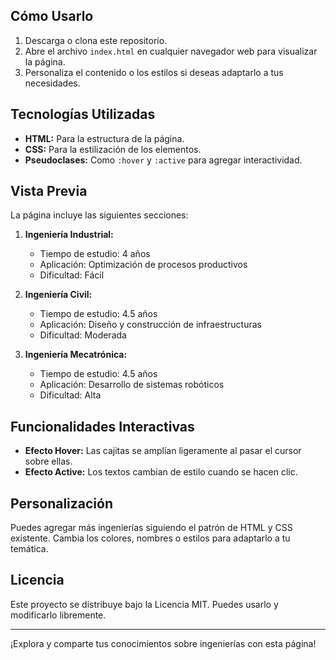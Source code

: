 
## **Cómo Usarlo**

1. Descarga o clona este repositorio.
2. Abre el archivo `index.html` en cualquier navegador web para visualizar la página.
3. Personaliza el contenido o los estilos si deseas adaptarlo a tus necesidades.

## **Tecnologías Utilizadas**

- **HTML:** Para la estructura de la página.
- **CSS:** Para la estilización de los elementos.
- **Pseudoclases:** Como `:hover` y `:active` para agregar interactividad.

## **Vista Previa**

La página incluye las siguientes secciones:

1. **Ingeniería Industrial:**
   - Tiempo de estudio: 4 años
   - Aplicación: Optimización de procesos productivos
   - Dificultad: Fácil

2. **Ingeniería Civil:**
   - Tiempo de estudio: 4.5 años
   - Aplicación: Diseño y construcción de infraestructuras
   - Dificultad: Moderada

3. **Ingeniería Mecatrónica:**
   - Tiempo de estudio: 4.5 años
   - Aplicación: Desarrollo de sistemas robóticos
   - Dificultad: Alta

## **Funcionalidades Interactivas**

- **Efecto Hover:** Las cajitas se amplían ligeramente al pasar el cursor sobre ellas.
- **Efecto Active:** Los textos cambian de estilo cuando se hacen clic.

## **Personalización**

Puedes agregar más ingenierías siguiendo el patrón de HTML y CSS existente. Cambia los colores, nombres o estilos para adaptarlo a tu temática.

## **Licencia**

Este proyecto se distribuye bajo la Licencia MIT. Puedes usarlo y modificarlo libremente.

---

¡Explora y comparte tus conocimientos sobre ingenierías con esta página!
